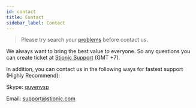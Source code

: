 ```yaml
---
id: contact
title: Contact
sidebar_label: Contact
---
```


> Please try search your [problems](help-problems.md) before contact us.

We always want to bring the best value to everyone. So any questions you can create ticket at [Stionic Support](https://stionic.com/support/) (GMT +7).

In addition, you can contact us in the following ways for fastest support (Highly Recommend):

Skype: [quyenvsp](skype:quyenvsp?chat&topic=Hi)

Email: [support@stionic.com](mailto:support@stionic.com)

 
